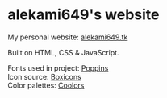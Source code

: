 # alekami649's website
My personal website: [alekami649.tk](https://alekami649.tk) <br />

Built on HTML, CSS & JavaScript.

Fonts used in project:
[Poppins](https://fonts.google.com/specimen/Poppins) <br />
Icon source:
[Boxicons](https://boxicons.com/) <br />
Color palettes:
[Coolors](https://coolors.co/palettes)
